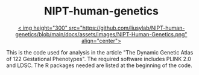 <p align="center">
  <h1 align="center">NIPT-human-genetics</h1>
</p >
<p align="center">
  <a href=" ">
    < img height="300" src="https://github.com/liusylab/NIPT-human-genetics/blob/main/docs/assets/images/NIPT-Human-Genetics.png" align="center">
  </a >
</p >
This is the code used for analysis in the article "The Dynamic Genetic Atlas of 122 Gestational Phenotypes". 
The required software includes PLINK 2.0 and LDSC. The R packages needed are listed at the beginning of the code.
